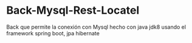 # Back-Mysql-Rest-Locatel
Back que permite la conexión con Mysql hecho con java jdk8 usando el framework spring boot, jpa hibernate 
